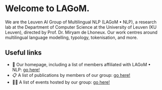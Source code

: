 # Welcome to LAGoM.
We are the Leuven AI Group of Multilingual NLP (LAGoM • NLP), a research lab at the Department of Computer Science at the University of Leuven (KU Leuven), directed by Prof. Dr. Miryam de Lhoneux. Our work centres around multilingual language modelling, typology, tokenisation, and more.

## Useful links
- 🚀 Our homepage, including a list of members affiliated with LAGoM • NLP: [go here!](https://www.lagom.cs.kuleuven.be/)
- 📋 A list of publications by members of our group: [go here!](https://www.lagom.cs.kuleuven.be/publications/)
- 👨‍🏫 A list of events hosted by our group: [go here!](https://www.lagom.cs.kuleuven.be/events/)
